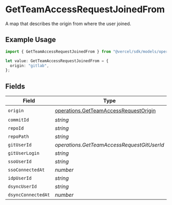 # GetTeamAccessRequestJoinedFrom

A map that describes the origin from where the user joined.

## Example Usage

```typescript
import { GetTeamAccessRequestJoinedFrom } from "@vercel/sdk/models/operations/getteamaccessrequest.js";

let value: GetTeamAccessRequestJoinedFrom = {
  origin: "gitlab",
};
```

## Fields

| Field                                                                                          | Type                                                                                           | Required                                                                                       | Description                                                                                    |
| ---------------------------------------------------------------------------------------------- | ---------------------------------------------------------------------------------------------- | ---------------------------------------------------------------------------------------------- | ---------------------------------------------------------------------------------------------- |
| `origin`                                                                                       | [operations.GetTeamAccessRequestOrigin](../../models/operations/getteamaccessrequestorigin.md) | :heavy_check_mark:                                                                             | N/A                                                                                            |
| `commitId`                                                                                     | *string*                                                                                       | :heavy_minus_sign:                                                                             | N/A                                                                                            |
| `repoId`                                                                                       | *string*                                                                                       | :heavy_minus_sign:                                                                             | N/A                                                                                            |
| `repoPath`                                                                                     | *string*                                                                                       | :heavy_minus_sign:                                                                             | N/A                                                                                            |
| `gitUserId`                                                                                    | *operations.GetTeamAccessRequestGitUserId*                                                     | :heavy_minus_sign:                                                                             | N/A                                                                                            |
| `gitUserLogin`                                                                                 | *string*                                                                                       | :heavy_minus_sign:                                                                             | N/A                                                                                            |
| `ssoUserId`                                                                                    | *string*                                                                                       | :heavy_minus_sign:                                                                             | N/A                                                                                            |
| `ssoConnectedAt`                                                                               | *number*                                                                                       | :heavy_minus_sign:                                                                             | N/A                                                                                            |
| `idpUserId`                                                                                    | *string*                                                                                       | :heavy_minus_sign:                                                                             | N/A                                                                                            |
| `dsyncUserId`                                                                                  | *string*                                                                                       | :heavy_minus_sign:                                                                             | N/A                                                                                            |
| `dsyncConnectedAt`                                                                             | *number*                                                                                       | :heavy_minus_sign:                                                                             | N/A                                                                                            |
